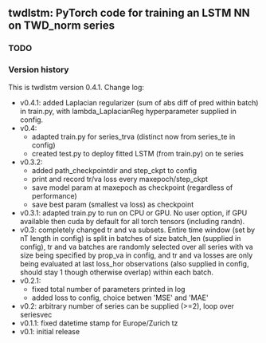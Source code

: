 twdlstm: PyTorch code for training an LSTM NN on TWD_norm series
----------------------------------------------------------------

### TODO


### Version history

This is twdlstm version 0.4.1. Change log:
* v0.4.1: added Laplacian regularizer (sum of abs diff of pred within batch) in train.py, with lambda_LaplacianReg hyperparameter supplied in config.
* v0.4:
  - adapted train.py for series_trva (distinct now from series_te in config)
  - created test.py to deploy fitted LSTM (from train.py) on te series
* v0.3.2:
  - added path_checkpointdir and step_ckpt to config
  - print and record tr/va loss every maxepoch/step_ckpt
  - save model param at maxepoch as checkpoint (regardless of performance)
  - save best param (smallest va loss) as checkpoint
* v0.3.1: adapted train.py to run on CPU or GPU. No user option, if GPU available then cuda by default for all torch tensors (including randn).
* v0.3: completely changed tr and va subsets. Entire time window (set by nT length in config) is split in batches of size batch_len (supplied in config), tr and va batches are randomly selected over all series with va size being specified by prop_va in config, and tr and va losses are only being evaluated at last loss_hor observations (also supplied in config, should stay 1 though otherwise overlap) within each batch.
* v0.2.1:
  - fixed total number of parameters printed in log
  - added loss to config, choice betwen 'MSE' and 'MAE'
* v0.2: arbitrary number of series can be supplied (>=2), loop over seriesvec
* v0.1.1: fixed datetime stamp for Europe/Zurich tz
* v0.1: initial release
